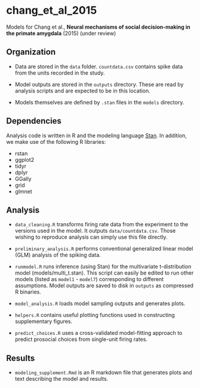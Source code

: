 # chang_et_al_2015
Models for Chang et al., **Neural mechanisms of social decision-making in the primate amygdala** (2015) (under review)

## Organization

- Data are stored in the `data` folder. `countdata.csv` contains spike data from the units recorded in the study.

- Model outputs are stored in the `outputs` directory. These are read by analysis scripts and are expected to be in this location.

- Models themselves are defined by `.stan` files in the `models` directory.

## Dependencies

Analysis code is written in R and the modeling language [Stan](http://mc-stan.org). In addition, we make use of the following R libraries:

- rstan
- ggplot2
- tidyr
- dplyr
- GGally
- grid
- glmnet

## Analysis

- `data_cleaning.R` transforms firing rate data from the experiment to the versions used in the model. It outputs `data/countdata.csv`. Those wishing to reproduce analysis can simply use this file directly.

- `preliminary_analysis.R` performs conventional generalized linear model (GLM) analysis of the spiking data.

- `runmodel.R` runs inference (using Stan) for the multivariate t-distribution model (models/multi_t.stan). This script can easily be edited to run other models (listed as `model1` - `model7`) corresponding to different assumptions. Model outputs are saved to disk in `outputs` as compressed R binaries.

- `model_analysis.R` loads model sampling outputs and generates plots.

- `helpers.R` contains useful plotting functions used in constructing supplementary figures.

- `predict_choices.R` uses a cross-validated model-fitting approach to predict prosocial choices from single-unit firing rates.

## Results
- `modeling_supplement.Rmd` is an R markdown file that generates plots and text describing the model and results.